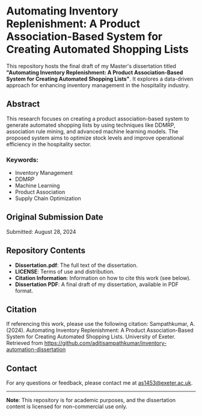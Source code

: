 # Automating Inventory Replenishment: A Product Association-Based System for Creating Automated Shopping Lists

This repository hosts the final draft of my Master's dissertation titled **"Automating Inventory Replenishment: A Product Association-Based System for Creating Automated Shopping Lists"**. It explores a data-driven approach for enhancing inventory management in the hospitality industry.

## Abstract
This research focuses on creating a product association-based system to generate automated shopping lists by using techniques like DDMRP, association rule mining, and advanced machine learning models. The proposed system aims to optimize stock levels and improve operational efficiency in the hospitality sector.

### Keywords:
  - Inventory Management
  - DDMRP
  - Machine Learning
  - Product Association
  - Supply Chain Optimization

## Original Submission Date
Submitted: August 28, 2024

## Repository Contents
- **Dissertation.pdf**: The full text of the dissertation.
- **LICENSE**: Terms of use and distribution.
- **Citation Information**: Information on how to cite this work (see below).
- **Dissertation PDF**: A final draft of my dissertation, available in PDF format.

## Citation
If referencing this work, please use the following citation:
Sampathkumar, A. (2024). Automating Inventory Replenishment: A Product Association-Based System for Creating Automated Shopping Lists. University of Exeter. Retrieved from https://github.com/aditisampathkumar/inventory-automation-dissertation


## Contact
For any questions or feedback, please contact me at as1453@exeter.ac.uk.

---

**Note**: This repository is for academic purposes, and the dissertation content is licensed for non-commercial use only.
